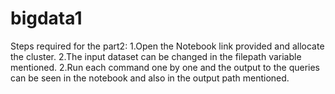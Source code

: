 # bigdata1
Steps required for the part2:
1.Open the Notebook link provided and allocate the cluster.
2.The input dataset can be changed in the filepath variable mentioned.
2.Run each command one by one and the output to the queries can be seen in the notebook and also in the output path mentioned.
